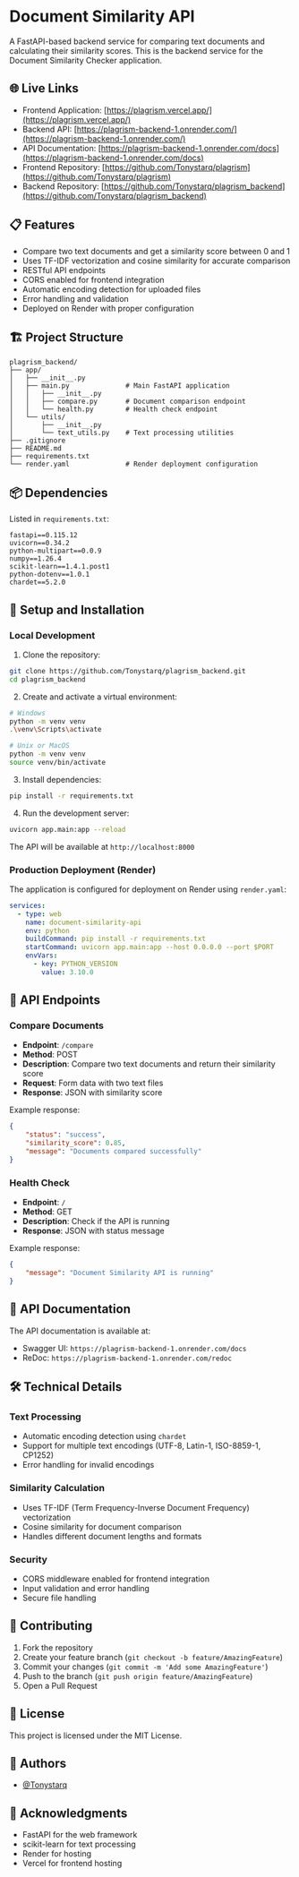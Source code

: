 # Document Similarity API

A FastAPI-based backend service for comparing text documents and calculating their similarity scores. This is the backend service for the Document Similarity Checker application.

## 🌐 Live Links

- Frontend Application: [https://plagrism.vercel.app/](https://plagrism.vercel.app/)
- Backend API: [https://plagrism-backend-1.onrender.com/](https://plagrism-backend-1.onrender.com/)
- API Documentation: [https://plagrism-backend-1.onrender.com/docs](https://plagrism-backend-1.onrender.com/docs)
- Frontend Repository: [https://github.com/Tonystarq/plagrism](https://github.com/Tonystarq/plagrism)
- Backend Repository: [https://github.com/Tonystarq/plagrism_backend](https://github.com/Tonystarq/plagrism_backend)

## 📋 Features

- Compare two text documents and get a similarity score between 0 and 1
- Uses TF-IDF vectorization and cosine similarity for accurate comparison
- RESTful API endpoints
- CORS enabled for frontend integration
- Automatic encoding detection for uploaded files
- Error handling and validation
- Deployed on Render with proper configuration

## 🏗️ Project Structure

```
plagrism_backend/
├── app/
│   ├── __init__.py
│   ├── main.py              # Main FastAPI application
│   │   ├── __init__.py
│   │   ├── compare.py       # Document comparison endpoint
│   │   └── health.py        # Health check endpoint
│   └── utils/
│       ├── __init__.py
│       └── text_utils.py    # Text processing utilities
├── .gitignore
├── README.md
├── requirements.txt
└── render.yaml              # Render deployment configuration
```

## 📦 Dependencies

Listed in `requirements.txt`:
```
fastapi==0.115.12
uvicorn==0.34.2
python-multipart==0.0.9
numpy==1.26.4
scikit-learn==1.4.1.post1
python-dotenv==1.0.1
chardet==5.2.0
```

## 🚀 Setup and Installation

### Local Development

1. Clone the repository:
```bash
git clone https://github.com/Tonystarq/plagrism_backend.git
cd plagrism_backend
```

2. Create and activate a virtual environment:
```bash
# Windows
python -m venv venv
.\venv\Scripts\activate

# Unix or MacOS
python -m venv venv
source venv/bin/activate
```

3. Install dependencies:
```bash
pip install -r requirements.txt
```

4. Run the development server:
```bash
uvicorn app.main:app --reload
```

The API will be available at `http://localhost:8000`

### Production Deployment (Render)

The application is configured for deployment on Render using `render.yaml`:

```yaml
services:
  - type: web
    name: document-similarity-api
    env: python
    buildCommand: pip install -r requirements.txt
    startCommand: uvicorn app.main:app --host 0.0.0.0 --port $PORT
    envVars:
      - key: PYTHON_VERSION
        value: 3.10.0
```

## 📡 API Endpoints

### Compare Documents
- **Endpoint**: `/compare`
- **Method**: POST
- **Description**: Compare two text documents and return their similarity score
- **Request**: Form data with two text files
- **Response**: JSON with similarity score

Example response:
```json
{
    "status": "success",
    "similarity_score": 0.85,
    "message": "Documents compared successfully"
}
```

### Health Check
- **Endpoint**: `/`
- **Method**: GET
- **Description**: Check if the API is running
- **Response**: JSON with status message

Example response:
```json
{
    "message": "Document Similarity API is running"
}
```

## 🔧 API Documentation

The API documentation is available at:
- Swagger UI: `https://plagrism-backend-1.onrender.com/docs`
- ReDoc: `https://plagrism-backend-1.onrender.com/redoc`

## 🛠️ Technical Details

### Text Processing
- Automatic encoding detection using `chardet`
- Support for multiple text encodings (UTF-8, Latin-1, ISO-8859-1, CP1252)
- Error handling for invalid encodings

### Similarity Calculation
- Uses TF-IDF (Term Frequency-Inverse Document Frequency) vectorization
- Cosine similarity for document comparison
- Handles different document lengths and formats

### Security
- CORS middleware enabled for frontend integration
- Input validation and error handling
- Secure file handling

## 🤝 Contributing

1. Fork the repository
2. Create your feature branch (`git checkout -b feature/AmazingFeature`)
3. Commit your changes (`git commit -m 'Add some AmazingFeature'`)
4. Push to the branch (`git push origin feature/AmazingFeature`)
5. Open a Pull Request

## 📄 License

This project is licensed under the MIT License.

## 👥 Authors

- [@Tonystarq](https://github.com/Tonystarq)

## 🙏 Acknowledgments

- FastAPI for the web framework
- scikit-learn for text processing
- Render for hosting
- Vercel for frontend hosting 